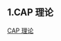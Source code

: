 ## 1.CAP 理论

[CAP 理论](https://javaguide.cn/distributed-system/protocol/cap-and-base-theorem.html#cap-%E7%90%86%E8%AE%BA)